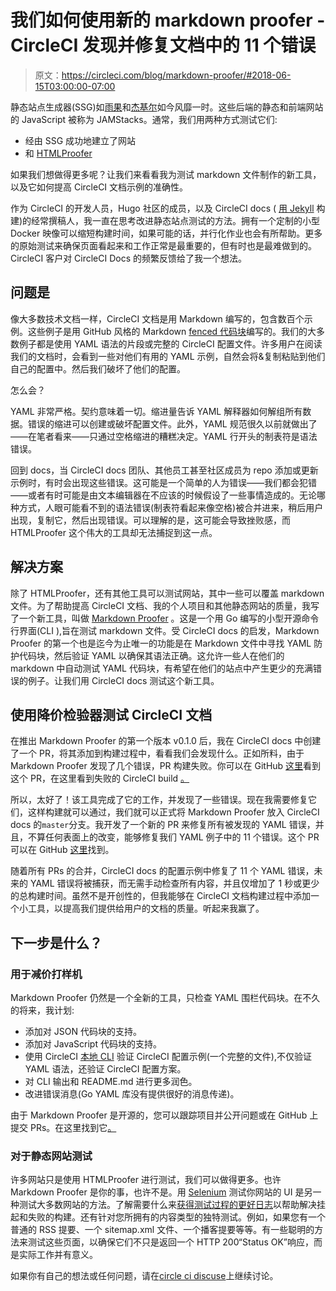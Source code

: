# 我们如何使用新的 markdown proofer - CircleCI 发现并修复文档中的 11 个错误

> 原文：<https://circleci.com/blog/markdown-proofer/#2018-06-15T03:00:00-07:00>

静态站点生成器(SSG)如[雨果](http://gohugo.io/)和[杰基尔](https://jekyllrb.com/)如今风靡一时。这些后端的静态和前端网站的 JavaScript 被称为 JAMStacks。通常，我们用两种方式测试它们:

*   经由 SSG 成功地建立了网站
*   和 [HTMLProofer](https://github.com/gjtorikian/html-proofer)

如果我们想做得更多呢？让我们来看看我为测试 markdown 文件制作的新工具，以及它如何提高 CircleCI 文档示例的准确性。

作为 CircleCI 的开发人员，Hugo 社区的成员，以及 CircleCI docs ( [用 Jekyll](https://github.com/circleci/circleci-docs) 构建)的经常撰稿人，我一直在思考改进静态站点测试的方法。拥有一个定制的小型 Docker 映像可以缩短构建时间，如果可能的话，并行化作业也会有所帮助。更多的原始测试来确保页面看起来和工作正常是最重要的，但有时也是最难做到的。CircleCI 客户对 CircleCI Docs 的频繁反馈给了我一个想法。

## 问题是

像大多数技术文档一样，CircleCI 文档是用 Markdown 编写的，包含数百个示例。这些例子是用 GitHub 风格的 Markdown [fenced 代码块](https://help.github.com/articles/creating-and-highlighting-code-blocks/#fenced-code-blocks)编写的。我们的大多数例子都是使用 YAML 语法的片段或完整的 CircleCI 配置文件。许多用户在阅读我们的文档时，会看到一些对他们有用的 YAML 示例，自然会将&复制粘贴到他们自己的配置中。然后我们破坏了他们的配置。

怎么会？

YAML 非常严格。契约意味着一切。缩进量告诉 YAML 解释器如何解组所有数据。错误的缩进可以创建或破坏配置文件。此外，YAML 规范很久以前就做出了——在笔者看来——只通过空格缩进的糟糕决定。YAML 行开头的制表符是语法错误。

回到 docs，当 CircleCI docs 团队、其他员工甚至社区成员为 repo 添加或更新示例时，有时会出现这些错误。这可能是一个简单的人为错误——我们都会犯错——或者有时可能是由文本编辑器在不应该的时候假设了一些事情造成的。无论哪种方式，人眼可能看不到的语法错误(制表符看起来像空格)被合并进来，稍后用户出现，复制它，然后出现错误。可以理解的是，这可能会导致挫败感，而 HTMLProofer 这个伟大的工具却无法捕捉到这一点。

## 解决方案

除了 HTMLProofer，还有其他工具可以测试网站，其中一些可以覆盖 markdown 文件。为了帮助提高 CircleCI 文档、我的个人项目和其他静态网站的质量，我写了一个新工具，叫做 [Markdown Proofer](https://github.com/felicianotech/md-proofer) 。这是一个用 Go 编写的小型开源命令行界面(CLI ),旨在测试 markdown 文件。受 CircleCI docs 的启发，Markdown Proofer 的第一个也是迄今为止唯一的功能是在 Markdown 文件中寻找 YAML 防护代码块，然后验证 YAML 以确保其语法正确。这允许一些人在他们的 markdown 中自动测试 YAML 代码块，有希望在他们的站点中产生更少的充满错误的例子。让我们用 CircleCI docs 测试这个新工具。

## 使用降价检验器测试 CircleCI 文档

在推出 Markdown Proofer 的第一个版本 v0.1.0 后，我在 CircleCI docs 中创建了一个 PR，将其添加到构建过程中，看看我们会发现什么。正如所料，由于 Markdown Proofer 发现了几个错误，PR 构建失败。你可以在 GitHub [这里](https://github.com/circleci/circleci-docs/pull/2323)看到这个 PR，在这里看到失败的 CircleCI build [。](https://circleci.com/gh/circleci/circleci-docs/6270?utm_campaign=vcs-integration-link&utm_medium=referral&utm_source=github-build-link)

所以，太好了！该工具完成了它的工作，并发现了一些错误。现在我需要修复它们，这样构建就可以通过，我们就可以正式将 Markdown Proofer 放入 CircleCI docs 的`master`分支。我开发了一个新的 PR 来修复所有被发现的 YAML 错误，并且，不算任何表面上的改变，能够修复我们 YAML 例子中的 11 个错误。这个 PR 可以在 GitHub [这里](https://github.com/circleci/circleci-docs/pull/2324)找到。

随着所有 PRs 的合并，CircleCI docs 的配置示例中修复了 11 个 YAML 错误，未来的 YAML 错误将被捕获，而无需手动检查所有内容，并且仅增加了 1 秒或更少的总构建时间。虽然不是开创性的，但我能够在 CircleCI 文档构建过程中添加一个小工具，以提高我们提供给用户的文档的质量。听起来我赢了。

## 下一步是什么？

### 用于减价打样机

Markdown Proofer 仍然是一个全新的工具，只检查 YAML 围栏代码块。在不久的将来，我计划:

*   添加对 JSON 代码块的支持。
*   添加对 JavaScript 代码块的支持。
*   使用 CircleCI [本地 CLI](https://circleci.com/docs/local-cli/) 验证 CircleCI 配置示例(一个完整的文件),不仅验证 YAML 语法，还验证 CircleCI 配置方案。
*   对 CLI 输出和 README.md 进行更多润色。
*   改进错误消息(Go YAML 库没有提供很好的消息传递)。

由于 Markdown Proofer 是开源的，您可以跟踪项目并公开问题或在 GitHub 上提交 PRs。在这里找到它[。](https://github.com/felicianotech/md-proofer)

### 对于静态网站测试

许多网站只是使用 HTMLProofer 进行测试，我们可以做得更多。也许 Markdown Proofer 是你的事，也许不是。用 [Selenium](https://www.seleniumhq.org/) 测试你网站的 UI 是另一种测试大多数网站的方法。了解需要什么来[获得测试过程的更好日志](https://circleci.com/blog/without-logs-did-it-actually-happen-logging-selenium-browser-testing-on-circleci-2-0/)以帮助解决挂起和失败的构建。还有针对您所拥有的内容类型的独特测试。例如，如果您有一个普通的 RSS 提要、一个 sitemap.xml 文件、一个播客提要等等。有一些聪明的方法来测试这些页面，以确保它们不只是返回一个 HTTP 200“Status OK”响应，而是实际工作并有意义。

如果你有自己的想法或任何问题，请在[circle ci discuse](https://discuss.circleci.com)上继续讨论。
